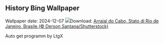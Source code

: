 ## History Bing Wallpaper
Wallpaper date: 2024-12-07
![](https://www.bing.com/th?id=OHR.ArraialdoCabo_IT-IT6186077330_UHD.jpg&w=1000)Download: [Arraial do Cabo, Stato di Rio de Janeiro, Brasile (© Derson Santana/Shutterstock)](https://www.bing.com/th?id=OHR.ArraialdoCabo_IT-IT6186077330_UHD.jpg)

Auto get programm by LtgX
